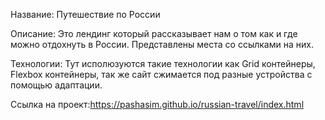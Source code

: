 Название: Путешествие по России

Описание: Это лендинг который рассказывает нам о том как и где можно отдохнуть в России. Представлены места со ссылками на них.

Технологии: Тут исполюзуются такие технологии как Grid контейнеры, Flexbox контейнеры, так же сайт сжимается под разные устройства с помощью адаптации.

Ссылка на проект:https://pashasim.github.io/russian-travel/index.html

